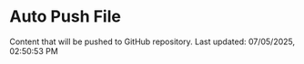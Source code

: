 # Auto Push File

Content that will be pushed to GitHub repository.
Last updated: 07/05/2025, 02:50:53 PM